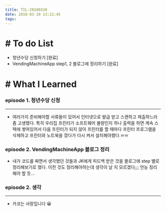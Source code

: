 ```yaml
---
title: TIL-20180310
date: 2018-03-10 13:21:45
tags: 
---
```


# # To do List

- 청년수당 신청하기 [완료]
- VendingMachineApp step1, 2 블로그에 정리하기 [완료]


# # What I Learned

### episode 1. 청년수당 신청

---

- 여러가지 준비해야할 서류들이 있어서 인터넷으로 발급 받고 스캔하고 제출하느라 좀 고생했다. 특히 우리집 프린터가 소프트웨어 불량인지 하나 출력을 하면 계속 스택에 쌓여있어서 다음 프린터가 되지 않아 프린터를 할 때마다 프린터 프로그램을 삭제하고 프린터와 노트북을 껐다가 다시 켜서 설치해야했다.ㅠㅠ<br  />


### episode 2. VendingMachineApp 블로그 정리

- 내가 코드를 짜면서 생각했던 것들과 JK에게 피드백 받은 것을 블로그에 step 별로 정리해보기로 했다.
이전 것도 정리해야하는데 생각이 날 지 모르겠다;;; 언능 정리해야 할 듯...


### episode 2. 생각

---

- 카코는 사랑입니다 😀
